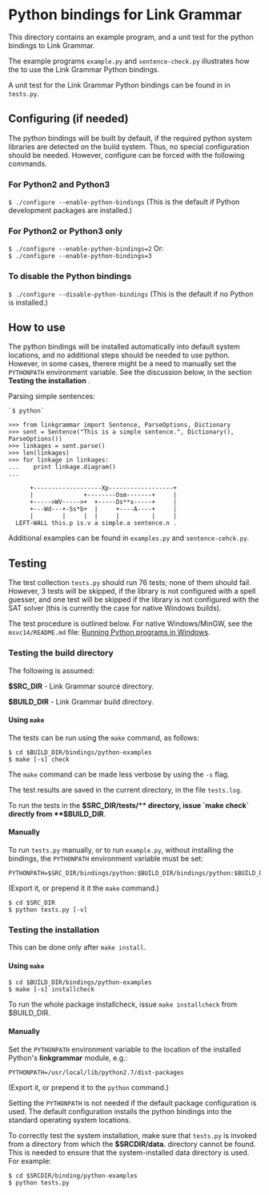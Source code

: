 Python bindings for Link Grammar
================================
This directory contains an example program, and a unit test for the
python bindings to Link Grammar.

The example programs `example.py` and `sentence-check.py` illustrates
how the to use the Link Grammar Python bindings.

A unit test for the Link Grammar Python bindings can be found in
in `tests.py`.

Configuring (if needed)
-----------------------
The python bindings will be built by default, if the required python
system libraries are detected on the build system.  Thus, no special
configuration should be needed. However, configure can be forced with
the following commands.

### For Python2 and Python3
   `$ ./configure --enable-python-bindings`
(This is the default if Python development packages are installed.)

### For Python2 or Python3 only
   `$ ./configure --enable-python-bindings=2`
Or:<br>
   `$ ./configure --enable-python-bindings=3`

### To disable the Python bindings
   `$ ./configure --disable-python-bindings`
(This is the default if no Python is installed.)

How to use
----------
The python bindings will be installed automatically into default system
locations, and no additional steps should be needed to use python.
However, in some cases, therere might be a need to manually set the
`PYTHONPATH` environment variable.  See the discussion below, in
the section **Testing the installation** .

Parsing simple sentences:

```
`$ python`

>>> from linkgrammar import Sentence, ParseOptions, Dictionary
>>> sent = Sentence("This is a simple sentence.", Dictionary(), ParseOptions())
>>> linkages = sent.parse()
>>> len(linkages)
>>> for linkage in linkages:
...    print linkage.diagram()
...
```
```
      +-------------------Xp------------------+
      |              +--------Osm-------+     |
      +----->WV----->+  +-----Ds**x-----+     |
      +---Wd---+-Ss*b+  |     +----A----+     |
      |        |     |  |     |         |     |
  LEFT-WALL this.p is.v a simple.a sentence.n .
```
Additional examples can be found in `examples.py` and `sentence-cehck.py`.

Testing
-------
The test collection `tests.py` should run 76 tests; none of them should
fail.  However, 3 tests will be skipped, if the library is not configured
with a spell guesser, and one test will be skipped if the library is not
configured with the SAT solver (this is currently the case for native
Windows builds).

The test procedure is outlined below.  For native Windows/MinGW, see
the `msvc14/README.md` file:
[Running Python programs in Windows](/msvc14/README.md#running-python-programs).

### Testing the build directory
The following is assumed:

**$SRC_DIR** - Link Grammar source directory.

**$BUILD_DIR** - Link Grammar build directory.

#### Using `make`
The tests can be run using the `make` command, as follows:
```
$ cd $BUILD_DIR/bindings/python-examples
$ make [-s] check
```
The `make` command can be made less verbose by using the `-s` flag.

The test results are saved in the current directory, in the file
`tests.log`.

To run the tests in the **$SRC_DIR/tests/** directory, issue `make check`
directly from **$BUILD_DIR**.

#### Manually
To run `tests.py` manually, or to run `example.py`, without installing
the bindings, the `PYTHONPATH` environment variable must be set:
```
PYTHONPATH=$SRC_DIR/bindings/python:$BUILD_DIR/bindings/python:$BUILD_DIR/bindings/python/.libs
```
(Export it, or prepend it it the `make` command.)
```
$ cd $SRC_DIR
$ python tests.py [-v]
```

### Testing the installation
This can be done only after `make install`.

#### Using `make`
```
$ cd $BUILD_DIR/bindings/python-examples
$ make [-s] installcheck
```
To run the whole package installcheck, issue `make installcheck` from
$BUILD_DIR.

#### Manually
Set the `PYTHONPATH` environment variable to the location of the installed
Python's **linkgrammar** module, e.g.:

```
PYTHONPATH=/usr/local/lib/python2.7/dist-packages
```
(Export it, or prepend it to the `python` command.)

Setting the `PYTHONPATH` is not needed if the default package
configuration is used.  The default configuration installs the python
bindings into the standard operating system locations.

To correctly test the system installation, make sure that `tests.py` is
invoked from a directory from which the **$SRCDIR/data.** directory
cannot be found. This is needed to ensure that the system-installed data
directory is used. For example:

```
$ cd $SRCDIR/binding/python-examples
$ python tests.py
```
